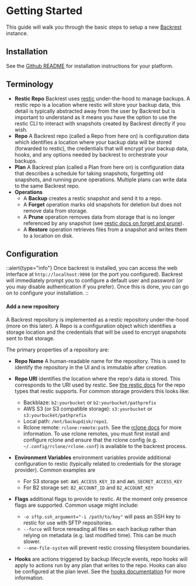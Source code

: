 # Getting Started

This guide will walk you through the basic steps to setup a new [Backrest](https://github.com/garethgeorge/backrest) instance.

## Installation

See the <a href="https://github.com/garethgeorge/backrest" target="_blank">Github README</a> for installation instructions for your platform.

## Terminology

 * **Restic Repo** Backrest uses [restic](https://restic.net) under-the-hood to manage backups. A restic repo is a location where restic will store your backup data, this detail is typically abstracted away from the user by Backrest but is important to understand as it means you have the option to use the restic CLI to interact with snapshots created by Backrest directly if you wish.
 * **Repo** A Backrest repo (called a Repo from here on) is configuration data which identifies a location where your backup data will be stored (forwarded to restic), the credentials that will encrypt your backup data, hooks, and any options needed by backrest to orchestrate your backups.
 * **Plan** A Backrest plan (called a Plan from here on) is configuration data that describes a schedule for taking snapshots, forgetting old snapshots, and running prune operations. Multiple plans can write data to the same Backrest repo.
 * **Operations**
   * A **Backup** creates a restic snapshot and send it to a repo.
   * A **Forget** operation marks old snapshots for deletion but does not remove data from storage.
   * A **Prune** operation removes data from storage that is no longer referenced by any snapshot (see [restic docs on forget and prune](https://restic.readthedocs.io/en/latest/060_forget.html)).
   * A **Restore** operation retrieves files from a snapshot and writes them to a location on disk.

## Configuration

::alert{type="info"}
Once backrest is installed, you can access the web interface at `http://localhost:9898` (or the port you configured). Backrest will immediately prompt you to configure a default user and password (or you may disable authentication if you prefer). Once this is done, you can go on to configure your installation.
::

#### Add a new repository

A Backrest repository is implemented as a restic repository under-the-hood (more on this later). A Repo is a configuration object which identifies a storage location and the credentials that will be used to encrypt snapshots sent to that storage.

The primary properties of a repository are:

 * **Repo Name** A human-readable name for the repository. This is used to identify the repository in the UI and is immutable after creation.

 * **Repo URI** identifies the location where the repo's data is stored. This corresponds to the URI used by restic. See [the restic docs](https://restic.readthedocs.io/en/stable/030_preparing_a_new_repo.html) for the repo types that restic supports. For common storage providers this looks like:

     * Backblaze: `b2:yourbucket` or `b2:yourbucket/pathprefix`
     * AWS S3 (or S3 compatible storage): `s3:yourbucket` or `s3:yourbucket/pathprefix`
     * Local path: `/mnt/backupdisk/repo1`.
     * Rclone remote: `rclone:remote:path`. See the [rclone docs](https://rclone.org/docs/) for more information. To use rclone remotes, you must first install and configure rclone and ensure that the rclone config (e.g. `~/.config/rclone/rclone.conf`) is available to the backrest process.

 * **Environment Variables** environment variables provide additional configuration to restic (typically related to credentials for the storage provider). Common examples are 
 
     * For S3 storage set: `AWS_ACCESS_KEY_ID` and `AWS_SECRET_ACCESS_KEY` 
     * For B2 storage set: `B2_ACCOUNT_ID` and `B2_ACCOUNT_KEY`

 * **Flags** additional flags to provide to restic. At the moment only presence flags are supported. Common usage might include:
 
     * `-o sftp.ssh_argument="-i /path/to/key"` will pass an SSH key to restic for use with SFTP repositories.
     * `--force` will force rereading all files on each backup rather than relying on metadata (e.g. last modified time). This can be much slower.
     * `--one-file-system` will prevent restic crossing filesystem boundaries.
 * **Hooks** are actions triggered by backup lifecycle events, repo hooks will apply to actions run by any plan that writes to the repo. Hooks can also be configured at the plan level. See the [hooks documentation](/docs/hooks) for more information.



